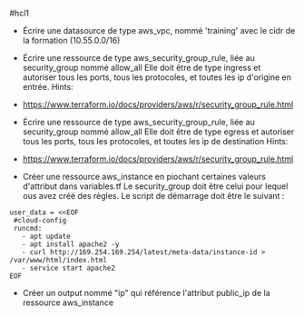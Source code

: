 #hcl1

* Écrire une datasource de type aws_vpc, nommé 'training' avec le cidr de la formation (10.55.0.0/16)

* Écrire une ressource de type aws_security_group_rule, liée au security_group nommé allow_all
Elle doit être de type ingress et autoriser tous les ports, tous les protocoles,
et toutes les ip d'origine en entrée.
Hints:
* https://www.terraform.io/docs/providers/aws/r/security_group_rule.html

* Écrire une ressource de type aws_security_group_rule, liée au security_group nommé allow_all
Elle doit être de type egress et autoriser tous les ports, tous les protocoles, et toutes les ip de destination
Hints:
* https://www.terraform.io/docs/providers/aws/r/security_group_rule.html


* Créer une ressource aws_instance en piochant certaines valeurs d'attribut dans variables.tf
Le security_group doit être celui pour lequel ous avez créé des règles.
Le script de démarrage doit être le suivant :
```
user_data = <<EOF
 #cloud-config
 runcmd:
   - apt update
   - apt install apache2 -y
   - curl http://169.254.169.254/latest/meta-data/instance-id > /var/www/html/index.html
   - service start apache2
EOF
```
* Créer un output nommé "ip" qui référence l'attribut public_ip de la ressource aws_instance
